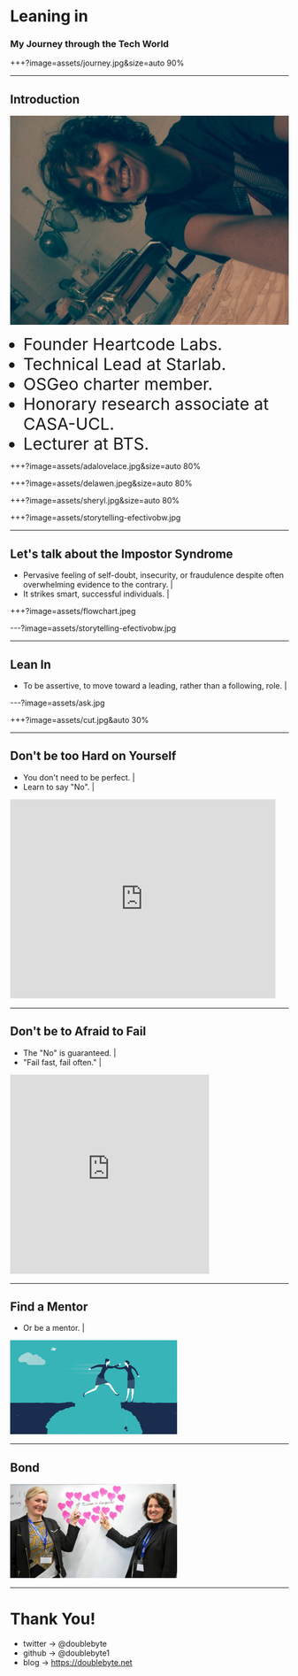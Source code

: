 # Leaning in
### My Journey through the Tech World

+++?image=assets/journey.jpg&size=auto 90%

---
## Introduction
<!-- Who am I?-->
<div id="container">
  <div id="content">
    <img src="https://raw.githubusercontent.com/doublebyte1/keynotes/master/assets/pasta_fresca.jpg">
  </div>
  <div id="navbar">
    <ul>
       <li style="font-size:30px">Founder Heartcode Labs.</li>
       <li style="font-size:30px">Technical Lead at Starlab.</li>
       <li style="font-size:30px">OSGeo charter member.</li>
       <li style="font-size:30px">Honorary research associate at CASA-UCL.</li>
       <li style="font-size:30px">Lecturer at BTS.</li>
    </ul>
  </div>
</div>

+++?image=assets/adalovelace.jpg&size=auto 80%

+++?image=assets/delawen.jpeg&size=auto 80%

+++?image=assets/sheryl.jpg&size=auto 80%

+++?image=assets/storytelling-efectivobw.jpg

---
## Let's talk about the Impostor Syndrome

- Pervasive feeling of self-doubt, insecurity, or fraudulence despite often overwhelming evidence to the contrary.  |
- It strikes smart, successful individuals.  |

+++?image=assets/flowchart.jpeg

---?image=assets/storytelling-efectivobw.jpg

---
## Lean In

 - To be assertive, to move toward a leading, rather than a following, role. |

---?image=assets/ask.jpg

+++?image=assets/cut.jpg&auto 30%

---
## Don't be too Hard on Yourself

- You don't need to be perfect. |
- Learn to say "No". |

<iframe src="https://giphy.com/embed/npUpB306c3EStRK6qP" width="480" height="360" frameBorder="0" class="giphy-embed" allowFullScreen></iframe>

---
## Don't be to Afraid to Fail

- The "No" is guaranteed. |
- "Fail fast, fail often." |

<iframe src="https://giphy.com/embed/Ub8XEam5vXbMY" width="360" height="360" frameBorder="0" class="giphy-embed" allowFullScreen></iframe><p></p>

---
## Find a Mentor

- Or be a mentor. |

<img src="assets/mentor.jpg" width="60%">

---
## Bond

<img src="assets/WIG_Speakers.jpg" width="60%">

---

# Thank You!

* twitter -> @doublebyte
* github -> @doublebyte1
* blog -> https://doublebyte.net
